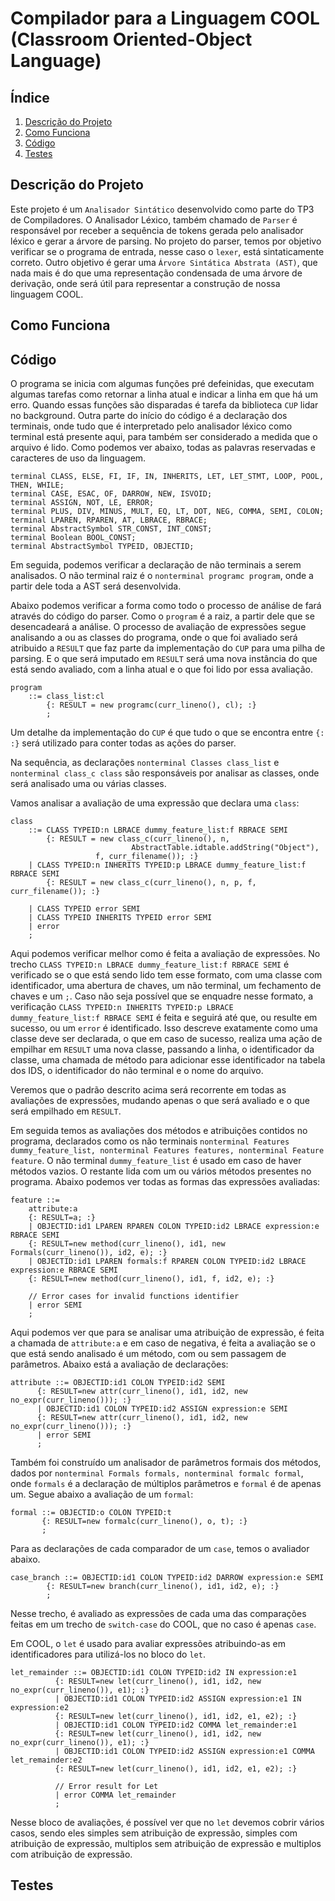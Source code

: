 # Compilador para a Linguagem COOL (Classroom Oriented-Object Language)

## Índice

1. [Descrição do Projeto](#descrição-do-projeto)
2. [Como Funciona](#como-funciona)
3. [Código](#código)
4. [Testes](#testes)

## Descrição do Projeto

Este projeto é um `Analisador Sintático` desenvolvido como parte do TP3 de Compiladores.
O Analisador Léxico, também chamado de `Parser` é responsável por receber a sequência de tokens gerada pelo analisador léxico e gerar a árvore de parsing.
No projeto do parser, temos por objetivo verificar se o programa de entrada, nesse caso o `lexer`, está sintaticamente correto. Outro objetivo é gerar uma `Árvore Sintática Abstrata (AST)`, que nada mais é do que uma representação condensada de uma árvore de derivação, onde será útil para representar a construção de nossa linguagem COOL. 

## Como Funciona


## Código
O programa se inicia com algumas funções pré defeinidas, que executam algumas tarefas como retornar a linha atual e indicar a linha em que há um erro. Quando essas funções são disparadas é tarefa da biblioteca `CUP` lidar no background. Outra parte do início do código é a declaração dos terminais, onde tudo que é interpretado pelo analisador léxico como terminal está presente aqui, para também ser considerado a medida que o arquivo é lido. Como podemos ver abaixo, todas as palavras reservadas e caracteres de uso da linguagem.

```
terminal CLASS, ELSE, FI, IF, IN, INHERITS, LET, LET_STMT, LOOP, POOL, THEN, WHILE;
terminal CASE, ESAC, OF, DARROW, NEW, ISVOID;
terminal ASSIGN, NOT, LE, ERROR;
terminal PLUS, DIV, MINUS, MULT, EQ, LT, DOT, NEG, COMMA, SEMI, COLON;
terminal LPAREN, RPAREN, AT, LBRACE, RBRACE;
terminal AbstractSymbol STR_CONST, INT_CONST;
terminal Boolean BOOL_CONST;
terminal AbstractSymbol TYPEID, OBJECTID;
```

Em seguida, podemos verificar a declaração de não terminais a serem analisados.
O não terminal raiz é o `nonterminal programc program`, onde a partir dele toda a AST será desenvolvida.

Abaixo podemos verificar a forma como todo o processo de análise de fará através do código do parser. Como o `program` é a raiz, a partir dele que se desencadeará a análise. O processo de avaliação de expressões segue analisando a ou as classes do programa, onde o que foi avaliado será atribuido a `RESULT` que faz parte da implementação do `CUP` para uma pilha de parsing. E o que será imputado em `RESULT` será uma nova instância do que está sendo avaliado, com a linha atual e o que foi lido por essa avaliação.

```
program	
	::= class_list:cl
	    {: RESULT = new programc(curr_lineno(), cl); :}
        ;
```
Um detalhe da implementação do `CUP` é que tudo o que se encontra entre `{: :}` será utilizado para conter todas as ações do parser.

Na sequência, as declarações `nonterminal Classes class_list` e `nonterminal class_c class` são responsáveis por analisar as classes, onde será analisado uma ou várias classes.

Vamos analisar a avaliação de uma expressão que declara uma `class`:

```
class
	::= CLASS TYPEID:n LBRACE dummy_feature_list:f RBRACE SEMI
	    {: RESULT = new class_c(curr_lineno(), n, 
		                   AbstractTable.idtable.addString("Object"), 
				   f, curr_filename()); :}
	| CLASS TYPEID:n INHERITS TYPEID:p LBRACE dummy_feature_list:f RBRACE SEMI
	    {: RESULT = new class_c(curr_lineno(), n, p, f, curr_filename()); :}
	
	| CLASS TYPEID error SEMI
	| CLASS TYPEID INHERITS TYPEID error SEMI
	| error
	;
```

Aqui podemos verificar melhor como é feita a avaliação de expressões. No trecho `CLASS TYPEID:n LBRACE dummy_feature_list:f RBRACE SEMI` é verificado se o que está sendo lido tem esse formato, com uma classe com identificador, uma abertura de chaves, um não terminal, um fechamento de chaves e um `;`. Caso não seja possível que se enquadre nesse formato, a verificação `CLASS TYPEID:n INHERITS TYPEID:p LBRACE dummy_feature_list:f RBRACE SEMI` é feita e seguirá até que, ou resulte em sucesso, ou um `error` é identificado.
Isso descreve exatamente como uma classe deve ser declarada, o que em caso de sucesso, realiza uma ação de empilhar em `RESULT` uma nova classe, passando a linha, o identificador da classe, uma chamada de método para adicionar esse identificador na tabela dos IDS, o identificador do não terminal e o nome do arquivo.

Veremos que o padrão descrito acima será recorrente em todas as avaliações de expressões, mudando apenas o que será avaliado e o que será empilhado em `RESULT`.

Em seguida temos as avaliações dos métodos e atribuições contidos no programa, declarados como os não terminais `nonterminal Features dummy_feature_list, nonterminal Features features, nonterminal Feature feature`. O não terminal `dummy_feature_list` é usado em caso de haver métodos vazios. O restante lida com um ou vários métodos presentes no programa. Abaixo podemos ver todas as formas das expressões avaliadas:

```
feature ::= 
	attribute:a
	{: RESULT=a; :}
	| OBJECTID:id1 LPAREN RPAREN COLON TYPEID:id2 LBRACE expression:e RBRACE SEMI
	{: RESULT=new method(curr_lineno(), id1, new Formals(curr_lineno()), id2, e); :}
	| OBJECTID:id1 LPAREN formals:f RPAREN COLON TYPEID:id2 LBRACE expression:e RBRACE SEMI
	{: RESULT=new method(curr_lineno(), id1, f, id2, e); :}

	// Error cases for invalid functions identifier
	| error SEMI
	;
```

Aqui podemos ver que para se analisar uma atribuição de expressão, é feita a chamada de `attribute:a` e em caso de negativa, é feita a avaliação se o que está sendo analisado é um método, com ou sem passagem de parâmetros. Abaixo está a avaliação de declarações:

```
attribute ::= OBJECTID:id1 COLON TYPEID:id2 SEMI
	  {: RESULT=new attr(curr_lineno(), id1, id2, new no_expr(curr_lineno())); :}
	  | OBJECTID:id1 COLON TYPEID:id2 ASSIGN expression:e SEMI
	  {: RESULT=new attr(curr_lineno(), id1, id2, new no_expr(curr_lineno())); :}
	  | error SEMI
	  ;
```

Também foi construído um analisador de parâmetros formais dos métodos, dados por `nonterminal Formals formals, nonterminal formalc formal`, onde `formals` é a declaração de múltiplos parâmetros e `formal` é de apenas um. Segue abaixo a avaliação de um `formal`:

```
formal ::= OBJECTID:o COLON TYPEID:t
       {: RESULT=new formalc(curr_lineno(), o, t); :}
       ;
```

Para as declarações de cada comparador de um `case`, temos o avaliador abaixo.

```
case_branch ::= OBJECTID:id1 COLON TYPEID:id2 DARROW expression:e SEMI
	    {: RESULT=new branch(curr_lineno(), id1, id2, e); :}
	    ;
```

Nesse trecho, é avaliado as expressões de cada uma das comparações feitas em um trecho de `switch-case` do COOL, que no caso é apenas `case`.

Em COOL, o `let` é usado para avaliar expressões atribuindo-as em identificadores para utilizá-los no bloco do `let`. 

```
let_remainder ::= OBJECTID:id1 COLON TYPEID:id2 IN expression:e1
	      {: RESULT=new let(curr_lineno(), id1, id2, new no_expr(curr_lineno()), e1); :}
	      | OBJECTID:id1 COLON TYPEID:id2 ASSIGN expression:e1 IN expression:e2
	      {: RESULT=new let(curr_lineno(), id1, id2, e1, e2); :}
	      | OBJECTID:id1 COLON TYPEID:id2 COMMA let_remainder:e1
	      {: RESULT=new let(curr_lineno(), id1, id2, new no_expr(curr_lineno()), e1); :}
	      | OBJECTID:id1 COLON TYPEID:id2 ASSIGN expression:e1 COMMA let_remainder:e2
	      {: RESULT=new let(curr_lineno(), id1, id2, e1, e2); :}

	      // Error result for Let
	      | error COMMA let_remainder
	      ;
```

Nesse bloco de avaliações, é possível ver que no `let` devemos cobrir vários casos, sendo eles simples sem atribuição de expressão, simples com atribuição de expressão, multiplos sem atribuição de expressão e multiplos com atribuição de expressão.

## Testes


